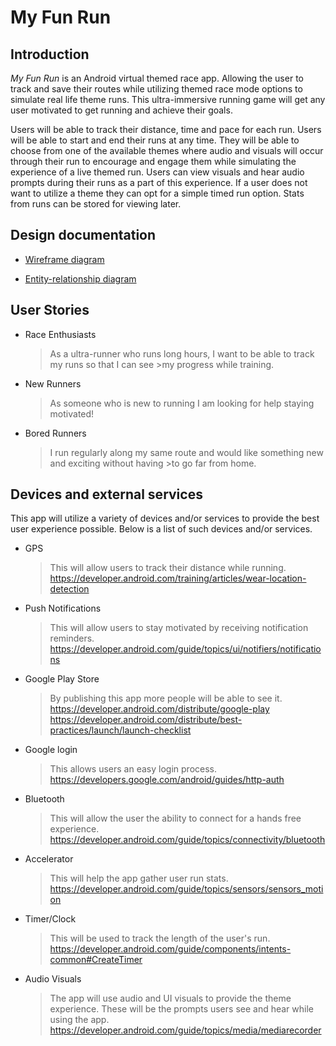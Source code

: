 # My Fun Run

## Introduction

_My Fun Run_ is an Android virtual themed race app. Allowing the user to track and save their
 routes while utilizing themed race mode options to simulate real life theme runs. This
 ultra-immersive running game will get any user motivated to get running and achieve their goals.
 
 Users will be able to track their distance, time and pace for each run. Users will be able to start 
 and end their runs at any time. They will be able to choose from one of the available themes where 
 audio and visuals will occur through their run to encourage and engage them while simulating the
 experience of a live themed run. Users can view visuals and hear audio prompts during their runs as
 a part of this experience. If a user does not want to utilize a theme they can opt for a simple 
 timed run option. Stats from runs can be stored for viewing later.

## Design documentation

* [Wireframe diagram](wireframe.md)

* [Entity-relationship diagram](erd.md)

## User Stories

* Race Enthusiasts 

    > As a ultra-runner who runs long hours, I want to be able to track my runs so that I can see 
                       >my progress while training.

* New Runners

    > As someone who is new to running I am looking for help staying motivated!
          
* Bored Runners
    > I run regularly along my same route and would like something new and exciting without having 
                  >to go far from home.

    
## Devices and external services

This app will utilize a variety of devices and/or services to provide the best user experience 
possible. Below is a list of such devices and/or services.

* GPS
    >This will allow users to track their distance while running.
    >https://developer.android.com/training/articles/wear-location-detection

* Push Notifications
    >This will allow users to stay motivated by receiving notification reminders.
    >https://developer.android.com/guide/topics/ui/notifiers/notifications

* Google Play Store
    > By publishing this app more people will be able to see it.
    >https://developer.android.com/distribute/google-play
    https://developer.android.com/distribute/best-practices/launch/launch-checklist

* Google login
    > This allows users an easy login process.
    >https://developers.google.com/android/guides/http-auth

* Bluetooth
    > This will allow the user the ability to connect for a hands free experience.
    >https://developer.android.com/guide/topics/connectivity/bluetooth

* Accelerator
    > This will help the app gather user run stats.
    >https://developer.android.com/guide/topics/sensors/sensors_motion

* Timer/Clock
    > This will be used to track the length of the user's run.
    >https://developer.android.com/guide/components/intents-common#CreateTimer

* Audio Visuals
    >The app will use audio and UI visuals to provide the theme experience. These will be the 
    prompts users see and hear while using the app.
    >https://developer.android.com/guide/topics/media/mediarecorder
                 